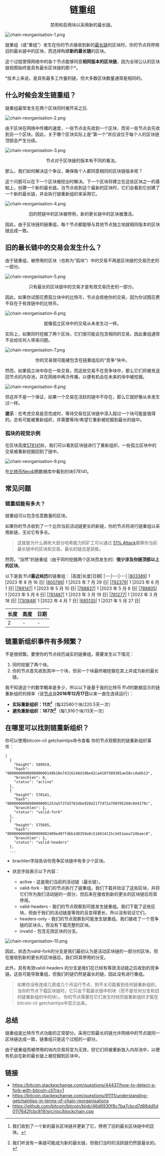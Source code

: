# <center>链重组</center>
<center>禁用和启用块以采用新的最长链。</center>

![chain-reorganisation-1.png](img/chain-reorganisation-1%20(1).png)

链重组（或“重组”）发生在你的节点接收到新的[最长链](../longest-chain/longest-chain.md)的区块时。你的节点将停用旧的最长链中的区块，而选择构建**新的最长链**的区块。

这个过程使得网络中的各个节点能够同意**相同版本的区块链**，因为全球公认的区块链视图始终是具有最长区块链的那个*。

*技术上来说，是具有最多工作量的链，但大多数区块数量通常是相同的。

## 什么时候会发生链重组？

链重组最常发生在两个区块同时被开采之后.

![chain-reorganisation-2.png](img/chain-reorganisation-2%20(1).png)

由于区块在网络中传播的速度，一些节点会先收到一个区块，而另一些节点会先收到另一个区块。因此，关于哪个区块实际上是“第一个”并应该位于每个人的区块链顶部会产生分歧。

![chain-reorganisation-3.png](img/chain-reorganisation-3%20(1).png)

<center>节点对于区块链的版本有不同的看法。</center>

那么，我们如何解决这个争议，确保每个人都同意相同的区块链版本呢？

这个问题可以在下一个区块被挖出时解决。下一个区块将建立在这些区块之一的基础上，创建一个新的最长链。当节点收到这个最新的区块时，它们会看到它创建了一个新的最长链，并会执行链重新组织来采用它。

![chain-reorganisation-4.png](img/chain-reorganisation-4%20(1).png)

<center>旧的短链中的区块被停用，新的更长链中的区块被激活。</center>

因此，由于区块链的链重组，每个节点都能够与其他节点独立地就相同版本的区块链达成一致。

## 旧的最长链中的交易会发生什么？

由于链重组，被停用的区块（也称为“孤块”）中的交易不再是区块链的交易历史的一部分。

![chain-reorganisation-5.png](img/chain-reorganisation-5%20(1).png)

<center>只有最长的区块链中的交易才是有效交易历史的一部分。</center>

因此，如果你试图花费孤立块中的比特币，节点会拒绝你的交易，因为你试图花费不存在于有效链中的比特币。

![chain-reorganisation-6.png](img/chain-reorganisation-6%20(1).png)

<center>就像孤立区块中的交易从未发生过一样。</center>

实际上，如果同时挖掘了两个区块，它们很可能会包含相同的交易，因此重组通常不会给任何人带来问题。

![chain-reorganisation-7.png](img/chain-reorganisation-7%20(1).png)

<center>你的交易很可能被包含在链重组后的“竞争”块中。</center>

然而，如果孤立块中存在一些交易，而这些交易不在竞争块中，那么它们将被发送回节点的内存池，并在网络中再次传播，以便有机会在未来的块中被挖掘。

![chain-reorganisation-8.png](img/chain-reorganisation-8%20(1).png)

但这并不是一个保证，如果一个交易在活跃的链中不存在，那么它就好像从未发生过一样。

**提示**：在考虑交易是否完成时，等待交易在区块链中深入超过一个块可能是值得的。总有可能被重新组织，并需要等待/希望它重新被挖掘到最长的链中。

### 孤块的视觉示例
在区块高度[578141](https://learnmeabitcoin.com/explorer/blockchain/578141)处，我们可以看到区块链进行了重新组织，一些孤立区块中的交易被重新挖掘回到了链中。

![chain-reorganisation-9.png](img/chain-reorganisation-9.png)

在[比特币Neo4j](../../../Neo4j/Neo4j.md)图数据库中看到的块578141。

## 常见问题

### 链重组能有多大？

链重组可以包含任意数量的区块。

如果你的节点收到了一个比你当前活动链更长的新链，你的节点将进行链重组以采用新链，无论它有多长。

>这就是为什么拥有大部分哈希能力的矿工可以通过 [51% Attack](../51-attack/51-attack.md)替换你当前最长链中的区块和交易。最长的链总是获胜。

然而，“自然”的链重组（由于同时挖掘两个区块而发生的）**很少涉及你链顶部以上的区块**。

以下是我*节点***最近经历**的链重组：
|高度|长度|日期|
|---|---|---|
|[803389](https://learnmeabitcoin.com/explorer/blockchain/803389)|	1	|2023 年 8 月 16 日|
|[800786](https://learnmeabitcoin.com/explorer/blockchain/800786)|	1	|2023 年 7 月 29 日|
|[792379](https://learnmeabitcoin.com/explorer/blockchain/792379)|	1	|2023 年 6 月 1 日|
|[789147](https://learnmeabitcoin.com/explorer/blockchain/789147)|	1	|2023 年 5 月 10 日|
|[788837](https://learnmeabitcoin.com/explorer/blockchain/788837)|	1	|2023 年 5 月 8 日|
|[788805](https://learnmeabitcoin.com/explorer/blockchain/788805)|  1	|2023 年 5 月 8 日|
|[781487](https://learnmeabitcoin.com/explorer/blockchain/781487)|	1	|2023 年 3 月 19 日|
|[781277](https://learnmeabitcoin.com/explorer/blockchain/781277)|	1	|2023 年 3 月 18 日|
|[730848](https://learnmeabitcoin.com/explorer/blockchain/730848)|	1	|2022 年 4 月 7 日|
|[685135](https://learnmeabitcoin.com/explorer/blockchain/685135)|	1	|2021 年 5 月 27 日|

|长度	|高度	|日期|
|---|---|---|
|2| -|-|

## 链重新组织事件有多频繁？

不是很频繁。要使你的节点经历诚实的链重组，需要发生以下情况：

1. 同时挖掘了两个块。
2. 你的节点首先收到其中一个块，但另一个块最终被挖掘在其上并成为新的最长链。

我不知道这个的数学概率是多少，所以以下是基于我的比特币*节点*的数据显示的链重新组织的频率（该[节点](https://learnmeabitcoin.com/explorer)自**2016年12月17日**以来一直在连续运行）：

* **实际重新组织：11次[^1]**（每32580个块/220.5天一次）
* **避免重新组织：187次[^2]**（每1,916个块/13天一次）
  
## 在哪里可以找到链重新组织？
你可以使用bitcoin-cli getchaintips命令查看 你的节点观察到的链重新组织事件：
```
[
  {
    "height": 589919,
    "hash": "000000000000000000149b18e74316248d106e42ca410f509305ae58ccda6b13",
    "branchlen": 0,
    "status": "active"
  },
  {
    "height": 578141,
    "hash": "0000000000000000001253a5f37d3763dbe928d21f7d72a708f05268c044179c",
    "branchlen": 1,
    "status": "valid-fork"
  },
  {
    "height": 575695,
    "hash": "0000000000000000002409ed07fdbb1d0359a0c516014115c5451aea724baec8",
    "branchlen": 1,
    "status": "valid-headers"
  },
  ...
```

* brachlen字段告诉你竞争区块链中有多少个区块。

* 状态字段表示以下内容：
    * active - 这是我们当前的活动链（最长链）。
    * valid-fork - 我们的节点执行了链重组。我们下载并验证了这些区块，并将它们作为我们活动链的一部分，但后来在接收到新的更长的区块链后将其停用。
    * valid-headers - 我们的节点观察到可能发生链重组。我们下载了这些区块，但由于我们的活动链是等效的且变得更长，所以没有验证它们。
    *   headers-only - 我们的节点观察到可能发生链重组。我们接收了一个竞争链的区块头，但没有下载完整的区块。
    * invalid - 包含无效区块的分支。
    
![chain-reorganisation-10.png](img/chain-reorganisation-10%20(1).png)

因此，状态为valid-fork的分支是我们最初认为是活动区块链的一部分的区块，但在接收到新的更长的区块链后，我们将其停用的分支。

此外，具有有效valid-headers 的分支是我们在已经有等效活动链之后收到的竞争链。这些可能导致重组，但我们的链仍然是最长的链，因此没有进行重组。

>如果你没有连续几周或几个月运行节点，则不太可能看到任何链重新组织。当你的节点下载区块链时，它只会下载最长链中的块（而不是任何分支和旧的链重新组织中的块）。 你的节点需要在它们发生时经历链重新组织才能在bitcoin-cli getchaintips中显示出来。

## 总结
链重组是比特币节点功能的正常部分。采用已知最长的链允许网络中的节点就同一区块链达成一致，链重组只是这个过程的一部分。

由于链重组而被停用的块内交易将变为无效，但它们将被重新放入内存池中，以便有机会在新的最长链上被挖掘到区块中。

## 链接
*  https://bitcoin.stackexchange.com/questions/44437/how-to-detect-a-fork-with-bitcoin-cli?rq=1
*  https://bitcoin.stackexchange.com/questions/91111/understanding-getchaintips-in-terms-of-chain-reorganisations
*  https://github.com/bitcoin/bitcoin/blob/46d6930f8c7ba7cbcd7d86dd5d0117642fcbc819/src/rpc/blockchain.cpp


[^1]:我们收到了一个新的最长区块链并更新了它，停用了旧的最长区块链中的区块。
[^2]:我们听说有一条链可能成为新的最长链，但我们当时的活跃链仍然是最长的。